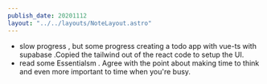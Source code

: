 ```yaml
---
publish_date: 20201112
layout: "../../layouts/NoteLayout.astro"
---
```

- slow progress , but some progress creating a todo app with vue-ts with supabase .Copied the tailwind out of the react code to setup the UI.
- read some Essentialsm . Agree with the point about making time to think and even more important to time when you're busy.
